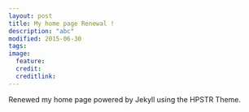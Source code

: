 ```yaml
---
layout: post
title: My home page Renewal !
description: "abc"
modified: 2015-06-30
tags: 
image:
  feature: 
  credit: 
  creditlink: 
---
```


Renewed my home page powered by Jekyll using the HPSTR Theme.
